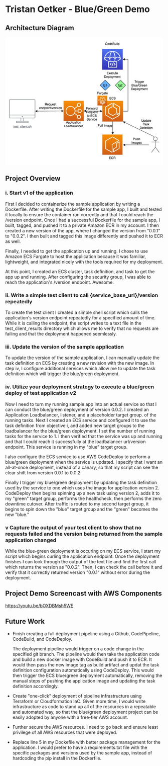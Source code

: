 # Tristan Oetker - Blue/Green Demo

## Architecture Diagram

![Architecture Diagram](/assets/images/diagram.jpeg)

## Project Overview
### i.            Start v1 of the application

First I decided to containerize the sample application by writing a Dockerfile. After writing the Dockerfile for the
sample app, I built and tested it locally to ensure the container ran correctly and that I could reach the /version endpoint.
Once I had a successful Dockerfile for the sample app, I built, tagged, and pushed it to a private Amazon ECR in my account.
I then created a new version of the app, where I changed the version from "0.0.1" to "0.0.2".
I then built and tagged this image differently and pushed it to ECR as well.

Finally, I needed to get the application up and running. I chose to use Amazon ECS Fargate to host the application because it was familiar, lightweight, and integrated nicely with the tools required for my deployment. 

At this point, I created an ECS cluster, task definition, and task to get the app up and running. After configuring the security group, I was able to reach the application's /version endpoint. 
Awesome.
### ii.            Write a simple test client to call {service_base_url}/version repeatedly

To create the test client I created a simple shell script which calls the application's version endpoint
repeatedly for a specified amount of time. While it is calling the endpoint, the script writes to a text file
in the test_client_results directory which allows me to verify that no requests are failing and that the deployment
happened seemlessly. 

### iii.            Update the version of the sample application

To update the version of the sample application, I can manually update the task definition on ECS by creating
a new revision with the new image. In step iv, I configure additional services which allow me to update the 
task definition which will trigger the blue/green deployment.

### iv.            Utilize your deployment strategy to execute a blue/green deploy of test application v2

Now I need to turn my running sample app into an actual service so that I can conduct the blue/green deployment of 
version 0.0.2. I created an Application Loadbalancer, listener, and a placeholder target group. 
of the running tasks. Next I created an ECS service and configured it to use the task definition from objective i, 
and added new target groups to the loadbalancer for the blue/green deployment. I set the number of running tasks for 
the service to 1. I then verified that the service was up and running and that I could reach it successfully at the 
loadbalancer url/version endpoint. This service is running in my "blue" target group. 

I also configure the ECS service to use AWS CodeDeploy to perform a blue/green deployment when the service is updated.
I specify that I want an all-at-once deployment, instead of a canary, so that my script can see the clear shift from
version 0.0.1 to 0.0.2. 

Finally I trigger my blue/green deployment by updating the task definition used by the service to one which uses
the image for application version 2. CodeDeploy then begins spinning up a new task using version 2, adds it to my 
"green" target group, performs the healthcheck, then performs the zero downtime cutover.
After traffic is routed to my second target group, it begins to spin down the "blue" target group and the "green"
becomes the new "blue."

### v Capture the output of your test client to show that no requests failed and the version being returned from the sample application changed

While the blue-green deployment is occuring on my ECS service, I start my script which begins curling the application endpoint. 
Once the deployment finishes I can look through the output of the text file and find the first call which returns
the version as "0.0.2". Then, I can check the call before it and verify that it correctly returned version "0.0.1" without
error during the deployment.

## Project Demo Screencast with AWS Components
https://youtu.be/bOXDBMsh5WE

## Future Work

- Finish creating a full deployment pipeline using a Github, CodePipeline, CodeBuild, and CodeDeploy.
  
  The deployment pipeline would trigger on a code change in the specified git branch. The pipeline would then
  take the application code and build a new docker image with CodeBuild and push it to ECR. It would then pass the
  new image tag as build artifact and updat the task definition configuration automatically using CodeDeploy. This 
  would then trigger the ECS blue/green deployment automatically, removing the manual steps of pushing the application
  image and updating the task definition accordingly.

- Create "one-click" deployment of pipeline infrastructure using Terraform or Cloudformation IaC. Given more time, I
  would write infrastructure as code to stand up all of the resources in a repeatable and automated way, so that the
  blue/green deployment project can be easily adopted by anyone with a free-tier AWS account.

- Further secure the AWS resources. I need to go back and ensure least privilege of all AWS resources that were deployed.  

- Replace line 5 in my Dockefile with better package management for the application. I would prefer to have a 
  requirements.txt file with the specific packages and versions used by the sample app, instead of hardcoding the
  pip install in the Dockerfile.